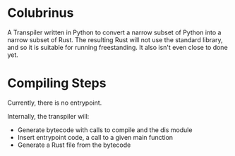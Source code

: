 
# Colubrinus
A Transpiler written in Python to convert a narrow subset of Python into a narrow subset
of Rust. The resulting Rust will not use the standard library, and so it is suitable for
running freestanding. It also isn't even close to done yet.


# Compiling Steps

Currently, there is no entrypoint.

Internally, the transpiler will:

- Generate bytecode with calls to compile and the dis module
- Insert entrypoint code, a call to a given main function
- Generate a Rust file from the bytecode




